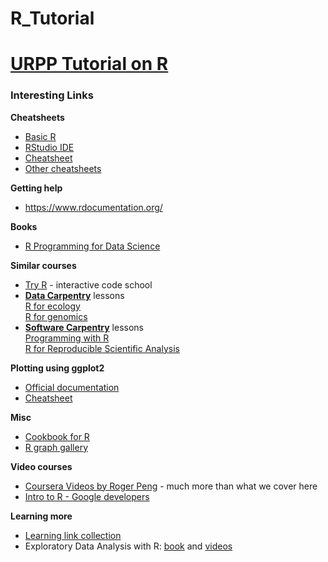 R_Tutorial
==========

# [URPP Tutorial on R](http://milchmolch.github.io/R_Tutorial/)


### Interesting Links
   
**Cheatsheets**  
-  [Basic R](https://www.rstudio.com/wp-content/uploads/2016/10/r-cheat-sheet-3.pdf)  
-  [RStudio IDE](https://www.rstudio.com/wp-content/uploads/2016/01/rstudio-IDE-cheatsheet.pdf)  
-  [Cheatsheet](https://www.rstudio.com/wp-content/uploads/2015/12/ggplot2-cheatsheet-2.0.pdf)  
-  [Other cheatsheets](https://www.rstudio.com/resources/cheatsheets/)  

**Getting help**
- https://www.rdocumentation.org/

**Books**  
- [R Programming for Data Science](https://leanpub.com/rprogramming)

**Similar courses**  
- [Try R](http://tryr.codeschool.com/) - interactive code school
- [**Data Carpentry**](http://www.datacarpentry.org/lessons/) lessons  
    [R for ecology](http://www.datacarpentry.org/R-ecology-lesson/)  
    [R for genomics](http://www.datacarpentry.org/R-genomics/)     
- [**Software Carpentry**](http://software-carpentry.org/lessons/) lessons  
    [Programming with R](http://swcarpentry.github.io/r-novice-inflammation/)  
    [R for Reproducible Scientific Analysis](http://swcarpentry.github.io/r-novice-gapminder/)

**Plotting using ggplot2**  
- [Official documentation](http://ggplot2.org/)  
- [Cheatsheet](https://www.rstudio.com/wp-content/uploads/2015/12/ggplot2-cheatsheet-2.0.pdf)

**Misc**  
- [Cookbook for R](http://www.cookbook-r.com/)
- [R graph gallery](http://www.r-graph-gallery.com/)

**Video courses**  
- [Coursera Videos by Roger Peng](http://blog.revolutionanalytics.com/2012/12/coursera-videos.html) - much more than what we cover here
- [Intro to R - Google developers](https://www.youtube.com/playlist?list=PLOU2XLYxmsIK9qQfztXeybpHvru-TrqAP)

**Learning more**  
- [Learning link collection](https://www.rstudio.com/online-learning/#R)
- Exploratory Data Analysis with R: [book](https://leanpub.com/exdata) and [videos](https://www.youtube.com/watch?v=6lOvA_y7p7w&list=PLjTlxb-wKvXPhZ7tQwlROtFjorSj9tUyZ) 
